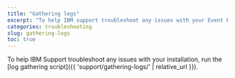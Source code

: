 ```yaml
---
title: "Gathering logs"
excerpt: "To help IBM support troubleshoot any issues with your Event Processing installation, run the log gathering script."
categories: troubleshooting
slug: gathering-logs
toc: true
---
```


To help IBM Support troubleshoot any issues with your installation, run the [log gathering script]({{ 'support/gathering-logs/' | relative_url }}).